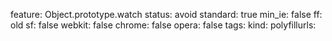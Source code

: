 feature: Object.prototype.watch
status: avoid
standard: true
min_ie: false
ff: old
sf: false
webkit: false
chrome: false
opera: false
tags:
kind:
polyfillurls:

